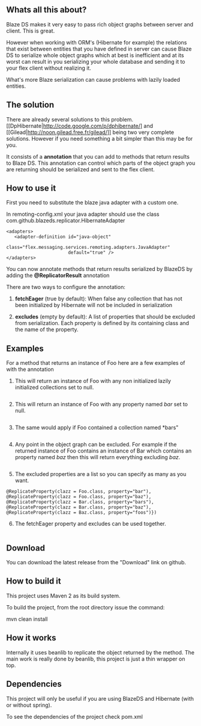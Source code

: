 ## Whats all this about?

Blaze DS makes it very easy to pass rich object graphs between server and client. This is great.

However when working with ORM's (Hibernate for example) the relations that exist between entities that you have defined in server can cause Blaze DS to serialize whole object graphs which at best is inefficient and at its worst can result in you serializing your whole database and sending it to your flex client without realizing it.

What's more Blaze serialization can cause problems with lazily loaded entities.

## The solution

There are already several solutions to this problem. [[DpHibernate|http://code.google.com/p/dphibernate/] and [[Gilead|http://noon.gilead.free.fr/gilead/]] being two very complete solutions. However if you need something a bit simpler than this may be for you.

It consists of a **annotation** that you can add to methods that return results to Blaze DS. This annotation can control which parts of the object graph you are returning should be serialized and sent to the flex client.

## How to use it

First you need to substitute the blaze java adapter with a custom one.

In remoting-config.xml your java adapter should use the class com.github.blazeds.replicator.HibernateAdapter

```
<adapters>
   <adapter-definition id="java-object"
                       class="flex.messaging.services.remoting.adapters.JavaAdapter"
                       default="true" />
</adapters>
```

You can now annotate methods that return results serialized by BlazeDS by adding the **@ReplicatorResult** annotation

There are two ways to configure the annotation: 

1. **fetchEager** (true by default): When false any collection that has not been initialized by Hibernate will not be included in serialization 

2. **excludes** (empty by default): A list of properties that should be excluded from serialization. Each property is defined by its containing class and the name of the property.

## Examples


For a method that returns an instance of Foo here are a few examples of with the annotation

1) This will return an instance of Foo with any non initialized lazily initialized collections set to null.

```@ReplicateResult(fetchEager = false)
```


2) This will return an instance of Foo with any property named *bar* set to null.

```@ReplicateResult(exclude = {@ReplicateProperty(clazz = Foo.class, property="bar")})
```

3) The same would apply if Foo contained a collection named *bars"

```@ReplicateResult(exclude = {@ReplicateProperty(clazz = Foo.class, property="bars")})
```


4) Any point in the object graph can be excluded. For example if the returned instance of Foo contains an instance of Bar which contains an property named *baz* then this will return everything excluding *baz*.

```@ReplicateResult(exclude = {@ReplicateProperty(clazz = Bar.class, property="baz")})
```


5) The excluded properties are a list so you can specify as many as you want.

```@ReplicateResult(exclude = {
@ReplicateProperty(clazz = Foo.class, property="bar"),
@ReplicateProperty(clazz = Foo.class, property="baz"),
@ReplicateProperty(clazz = Bar.class, property="bars"),
@ReplicateProperty(clazz = Bar.class, property="baz"),
@ReplicateProperty(clazz = Baz.class, property="foos")})
```


6) The fetchEager property and excludes can be used together.

```@ReplicateResult(fetchEager = false, exclude = {@ReplicateProperty(clazz = Foo.class, property="bar")})
```


## Download

You can download the latest release from the "Download" link on github.


## How to build it

This project uses Maven 2 as its build system.

To build the project, from the root directory issue the command:

mvn clean install


## How it works

Internally it uses beanlib to replicate the object returned by the method. The main work is really done by beanlib, this project is just a thin wrapper on top.


## Dependencies

This project will only be useful if you are using BlazeDS and Hibernate (with or without spring).

To see the dependencies of the project check pom.xml

